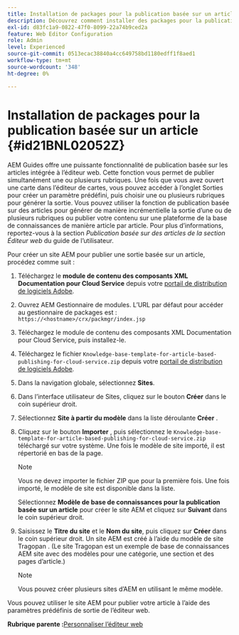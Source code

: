 ```yaml
---
title: Installation de packages pour la publication basée sur un article
description: Découvrez comment installer des packages pour la publication basée sur un article
exl-id: d83fc1a9-0822-47f0-8099-22a74b9ced2a
feature: Web Editor Configuration
role: Admin
level: Experienced
source-git-commit: 0513ecac38840a4cc649758bd1180edff1f8aed1
workflow-type: tm+mt
source-wordcount: '348'
ht-degree: 0%

---
```


# Installation de packages pour la publication basée sur un article {#id21BNL02052Z}

AEM Guides offre une puissante fonctionnalité de publication basée sur les articles intégrée à l’éditeur web. Cette fonction vous permet de publier simultanément une ou plusieurs rubriques. Une fois que vous avez ouvert une carte dans l’éditeur de cartes, vous pouvez accéder à l’onglet Sorties pour créer un paramètre prédéfini, puis choisir une ou plusieurs rubriques pour générer la sortie. Vous pouvez utiliser la fonction de publication basée sur des articles pour générer de manière incrémentielle la sortie d’une ou de plusieurs rubriques ou publier votre contenu sur une plateforme de la base de connaissances de manière article par article. Pour plus d’informations, reportez-vous à la section *Publication basée sur des articles de la section Éditeur web* du guide de l’utilisateur.

Pour créer un site AEM pour publier une sortie basée sur un article, procédez comme suit :

1. Téléchargez le **module de contenu des composants XML Documentation pour Cloud Service** depuis votre [portail de distribution de logiciels Adobe](https://experience.adobe.com/#/downloads/content/software-distribution/en/general.html).
1. Ouvrez AEM Gestionnaire de modules. L’URL par défaut pour accéder au gestionnaire de packages est : `https://<hostname>/crx/packmgr/index.jsp`
1. Téléchargez le module de contenu des composants XML Documentation pour Cloud Service, puis installez-le.
1. Téléchargez le fichier `Knowledge-base-template-for-article-based-publishing-for-cloud-service.zip` depuis votre [portail de distribution de logiciels Adobe](https://experience.adobe.com/#/downloads/content/software-distribution/en/general.html).
1. Dans la navigation globale, sélectionnez **Sites**.
1. Dans l’interface utilisateur de Sites, cliquez sur le bouton **Créer** dans le coin supérieur droit.
1. Sélectionnez **Site à partir du modèle** dans la liste déroulante **Créer** .
1. Cliquez sur le bouton **Importer** , puis sélectionnez le `Knowledge-base-template-for-article-based-publishing-for-cloud-service.zip` téléchargé sur votre système. Une fois le modèle de site importé, il est répertorié en bas de la page.

   >[!NOTE]
   >
   > Vous ne devez importer le fichier ZIP que pour la première fois. Une fois importé, le modèle de site est disponible dans la liste.

   Sélectionnez **Modèle de base de connaissances pour la publication basée sur un article** pour créer le site AEM et cliquez sur **Suivant** dans le coin supérieur droit.

1. Saisissez le **Titre du site** et le **Nom du site**, puis cliquez sur **Créer** dans le coin supérieur droit. Un site AEM est créé à l’aide du modèle de site Tragopan . \(Le site Tragopan est un exemple de base de connaissances AEM site avec des modèles pour une catégorie, une section et des pages d’article.\)

   >[!NOTE]
   >
   > Vous pouvez créer plusieurs sites d’AEM en utilisant le même modèle.


Vous pouvez utiliser le site AEM pour publier votre article à l’aide des paramètres prédéfinis de sortie de l’éditeur web.

**Rubrique parente :**&#x200B;[ Personnaliser l’éditeur web](conf-web-editor.md)
